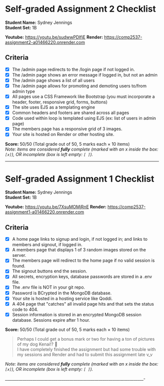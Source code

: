 # Self-graded Assignment 2 Checklist

**Student Name:** Sydney Jennings  
**Student Set:** 1B

**Youtube:** https://youtu.be/sudwwPDIfjE
**Render:** https://comp2537-assignment2-a01466220.onrender.com

## Criteria

- [x] The /admin page redirects to the /login page if not logged in.
- [x] The /admin page shows an error message if logged in, but not an admin
- [x] The /admin page shows a list of all users
- [x] The /admin page allows for promoting and demoting users to/from admin type
- [x] All pages use a CSS Framework like Bootstrap (you must incorporate a header, footer, responsive grid, forms, buttons)
- [x] The site uses EJS as a templating engine
- [x] Common headers and footers are shared across all pages
- [x] Code used within loop is templated using EJS (ex: list of users in admin page)
- [x] The members page has a responsive grid of 3 images.
- [x] Your site is hosted on Render or other hosting site.

**Score:** 50/50 (Total grade out of 50, 5 marks each × 10 items)  
*Note: items are considered **fully** complete (marked with an x inside the box: `[x]`), OR incomplete (box is left empty: `[ ]`).*

---

# Self-graded Assignment 1 Checklist

**Student Name:** Sydney Jennings  
**Student Set:** 1B

**Youtube:** https://youtu.be/7XsuMOMjRnE
**Render:** https://comp2537-assignment1-a01466220.onrender.com

## Criteria

- [x] A home page links to signup and login, if not logged in; and links to members and signout, if logged in.
- [x] A members page that displays 1 of 3 random images stored on the server.
- [x] The members page will redirect to the home page if no valid session is found.
- [x] The signout buttons end the session.
- [x] All secrets, encryption keys, database passwords are stored in a .env file.
- [x] The .env file is NOT in your git repo.
- [x] Password is BCrypted in the MongoDB database.
- [x] Your site is hosted in a hosting service like Qoddi.
- [x] A 404 page that "catches" all invalid page hits and that sets the status code to 404.
- [x] Session information is stored in an encrypted MongoDB session database. Sessions expire after 1 hour.

**Score:** 50/50 (Total grade out of 50, 5 marks each × 10 items)  

> Perhaps I could get a bonus mark or two for having a ton of pictures of my dog Kenai!? 🐶  
> I have completely finished the assignment but had some trouble with my sessions and Render and had to submit this assignment late v_v

*Note: items are considered **fully** complete (marked with an x inside the box: `[x]`), OR incomplete (box is left empty: `[ ]`).*

_______________________________________________________________________-